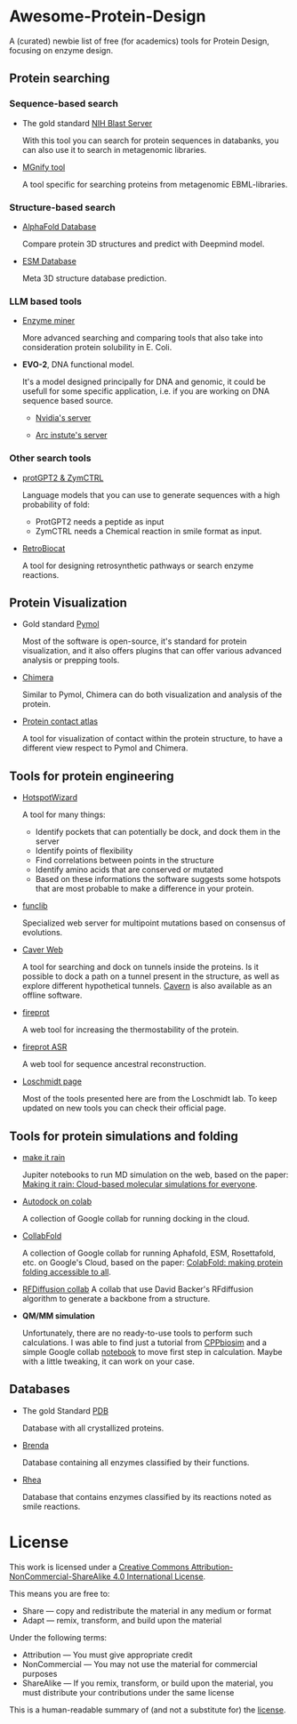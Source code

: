 # Awesome-Protein-Design
A (curated) newbie list of free (for academics) tools for Protein Design, focusing on enzyme design.

## Protein searching
### Sequence-based search
 + The gold standard [NIH Blast Server](https://blast.ncbi.nlm.nih.gov/Blast.cgi)
   
    With this tool you can search for protein sequences in databanks, you can also use it to search in metagenomic libraries.

 + [MGnify tool](https://www.ebi.ac.uk/metagenomics)
   
    A tool specific for searching proteins from metagenomic EBML-libraries.

### Structure-based search
 + [AlphaFold Database](https://alphafold.ebi.ac.uk/)
   
    Compare protein 3D structures and predict with Deepmind model.

 + [ESM Database](https://esmatlas.com/resources?action=fold)
   
    Meta 3D structure database prediction.

### LLM based tools
+ [Enzyme miner](https://loschmidt.chemi.muni.cz/enzymeminer/)
   
    More advanced searching and comparing tools that also take into consideration protein solubility in E. Coli.

+ **EVO-2**, DNA functional model.

   It's a model designed principally for DNA and genomic, it could be usefull for some specific application, i.e. if you are working on DNA sequence based source. 

  * [Nvidia's server](https://build.nvidia.com/nvidia/evo2-protein-design)

  * [Arc instute's server](https://arcinstitute.org/tools/evo/evo-designer )


### Other search tools

 + [protGPT2 & ZymCTRL](https://huggingface.co/nferruz)
   
    Language models that you can use to generate sequences with a high probability of fold:

    * ProtGPT2 needs a peptide as input
    * ZymCTRL needs a Chemical reaction in smile format as input.

 + [RetroBiocat](https://retrobiocat.com/)
   
    A tool for designing retrosynthetic pathways or search enzyme reactions.

## Protein Visualization

 + Gold standard [Pymol](https://www.pymol.org/)
   
    Most of the software is open-source, it's standard for protein visualization, and it also offers plugins that can offer various advanced analysis or prepping tools.

 + [Chimera](https://www.cgl.ucsf.edu/chimera/)
   
    Similar to Pymol, Chimera can do both visualization and analysis of the protein.

 + [Protein contact atlas](http://pca.mbgroup.bio/index.html)
   
    A tool for visualization of contact within the protein structure, to have a different view respect to Pymol and Chimera.

## Tools for protein engineering

 + [HotspotWizard](https://loschmidt.chemi.muni.cz/hotspotwizard/)
   
    A tool for many things:
    - Identify pockets that can potentially be dock, and dock them in the server
    - Identify points of flexibility 
    - Find correlations between points in the structure
    - Identify amino acids that are conserved or mutated
    - Based on these informations the software suggests some hotspots that are most probable to make a difference in your protein.

 + [funclib](https://ablift.weizmann.ac.il/step/fl_terms/)
   
     Specialized web server for multipoint mutations based on consensus of evolutions.

 + [Caver Web](https://loschmidt.chemi.muni.cz/caverweb/)
   
    A tool for searching and dock on tunnels inside the proteins. Is it possible to dock a path on a tunnel present in the structure, as well as explore different hypothetical tunnels. [Cavern](https://www.caver.cz/) is also available as an offline software.

 + [fireprot](https://loschmidt.chemi.muni.cz/fireprotweb/)
   
     A web tool for increasing the thermostability of the protein.

 + [fireprot ASR](https://loschmidt.chemi.muni.cz/fireprotasr/)
   
    A web tool for sequence ancestral reconstruction.

 + [Loschmidt page](https://loschmidt.chemi.muni.cz/peg/software/)
   
    Most of the tools presented here are from the Loschmidt lab. To keep updated on new tools you can check their official page.

## Tools for protein simulations and folding

 + [make it rain](https://github.com/pablo-arantes/making-it-rain)
   
    Jupiter notebooks to run MD simulation on the web, based on the paper: [Making it rain: Cloud-based molecular simulations for everyone](https://pubs.acs.org/doi/10.1021/acs.jcim.1c00998).

 + [Autodock on colab](https://autodock-vina.readthedocs.io/en/latest/colab_examples.html)
   
    A collection of Google collab for running docking in the cloud.

 + [CollabFold](https://github.com/sokrypton/ColabFold?tab=readme-ov-file)
   
    A collection of Google collab for running Aphafold, ESM, Rosettafold, etc. on Google's Cloud, based on the paper: [ColabFold: making protein folding accessible to all](https://doi.org/10.1038/s41592-022-01488-1).

 + [RFDiffusion collab](https://colab.research.google.com/github/sokrypton/ColabDesign/blob/v1.1.1/rf/examples/diffusion.ipynb)
   A collab that use David Backer's RFdiffusion algorithm to generate a backbone from a structure.

 + **QM/MM simulation**
   
   Unfortunately, there are no ready-to-use tools to perform such calculations.
   I was able to find just a tutorial from [CPPbiosim](https://github.com/CCPBioSim/qmmm-workshop) and a simple Google collab [notebook](https://colab.research.google.com/github/CCBatIIT/modelingworkshop/blob/main/labs/3-2/qmmm.ipynb) to move first step in calculation. Maybe with a little tweaking, it can work on your case.
    

## Databases

 + The gold Standard [PDB](https://www.uniprot.org/)
   
    Database with all crystallized proteins.

 + [Brenda](https://www.brenda-enzymes.org/)
   
    Database containing all enzymes classified by their functions.

 + [Rhea](https://www.rhea-db.org/)
   
    Database that contains enzymes classified by its reactions noted as smile reactions.

# License

This work is licensed under a [Creative Commons Attribution-NonCommercial-ShareAlike 4.0 International License](http://creativecommons.org/licenses/by-nc-sa/4.0/).

This means you are free to:
- Share — copy and redistribute the material in any medium or format
- Adapt — remix, transform, and build upon the material

Under the following terms:
- Attribution — You must give appropriate credit
- NonCommercial — You may not use the material for commercial purposes
- ShareAlike — If you remix, transform, or build upon the material, you must distribute your contributions under the same license

This is a human-readable summary of (and not a substitute for) the [license](http://creativecommons.org/licenses/by-nc-sa/4.0/legalcode).
